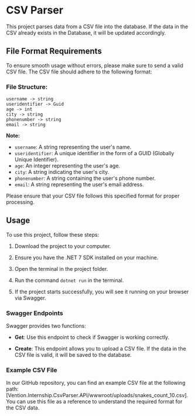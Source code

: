 # CSV Parser
This project parses data from a CSV file into the database. If the data in the CSV already exists in the Database, it will be updated accordingly.

## File Format Requirements
To ensure smooth usage without errors, please make sure to send a valid CSV file. The CSV file should adhere to the following format:

### File Structure:
```code
username -> string
useridentifier -> Guid
age -> int
city -> string
phonenumber -> string
email -> string
```

**Note:**
- `username`: A string representing the user's name.
- `useridentifier`: A unique identifier in the form of a GUID (Globally Unique Identifier).
- `age`: An integer representing the user's age.
- `city`: A string indicating the user's city.
- `phonenumber`: A string containing the user's phone number.
- `email`: A string representing the user's email address.

Please ensure that your CSV file follows this specified format for proper processing.

## Usage

To use this project, follow these steps:

1. Download the project to your computer.

2. Ensure you have the .NET 7 SDK installed on your machine.

3. Open the terminal in the project folder.

4. Run the command `dotnet run` in the terminal.

5. If the project starts successfully, you will see it running on your browser via Swagger.

### Swagger Endpoints

Swagger provides two functions:

- **Get**: Use this endpoint to check if Swagger is working correctly.

- **Create**: This endpoint allows you to upload a CSV file. If the data in the CSV file is valid, it will be saved to the database.

### Example CSV File

In our GitHub repository, you can find an example CSV file at the following path: [Vention.Internship.CsvParser.API/wwwroot/uploads/snakes_count_10.csv]. You can use this file as a reference to understand the required format for the CSV data.
